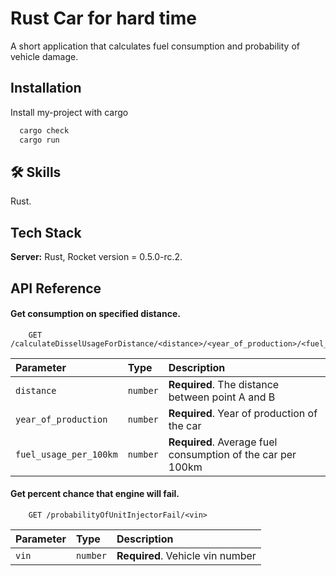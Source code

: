 
# Rust Car for hard time

A short application that calculates fuel consumption and probability of vehicle damage.


## Installation

Install my-project with cargo

```bash
  cargo check
  cargo run
```
    
## 🛠 Skills
Rust.


## Tech Stack

**Server:** Rust, Rocket version = 0.5.0-rc.2.




## API Reference

#### Get consumption on specified distance.

```http
    GET /calculateDisselUsageForDistance/<distance>/<year_of_production>/<fuel_usage_per_100km>

```

| Parameter | Type     | Description                       |
| :-------- | :------- | :-------------------------------- |
| `distance`      | `number` | **Required**. The distance between point A and B |
| `year_of_production`      | `number` | **Required**. Year of production of the car |
| `fuel_usage_per_100km`      | `number` | **Required**. Average fuel consumption of the car per 100km |

#### Get percent chance that engine will fail.

```http
    GET /probabilityOfUnitInjectorFail/<vin>

```

| Parameter | Type     | Description                       |
| :-------- | :------- | :-------------------------------- |
| `vin`      | `number` | **Required**. Vehicle vin number |
